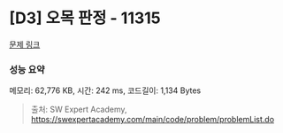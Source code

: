 # [D3] 오목 판정 - 11315 

[문제 링크](https://swexpertacademy.com/main/code/problem/problemDetail.do?contestProbId=AXaSUPYqPYMDFASQ) 

### 성능 요약

메모리: 62,776 KB, 시간: 242 ms, 코드길이: 1,134 Bytes



> 출처: SW Expert Academy, https://swexpertacademy.com/main/code/problem/problemList.do